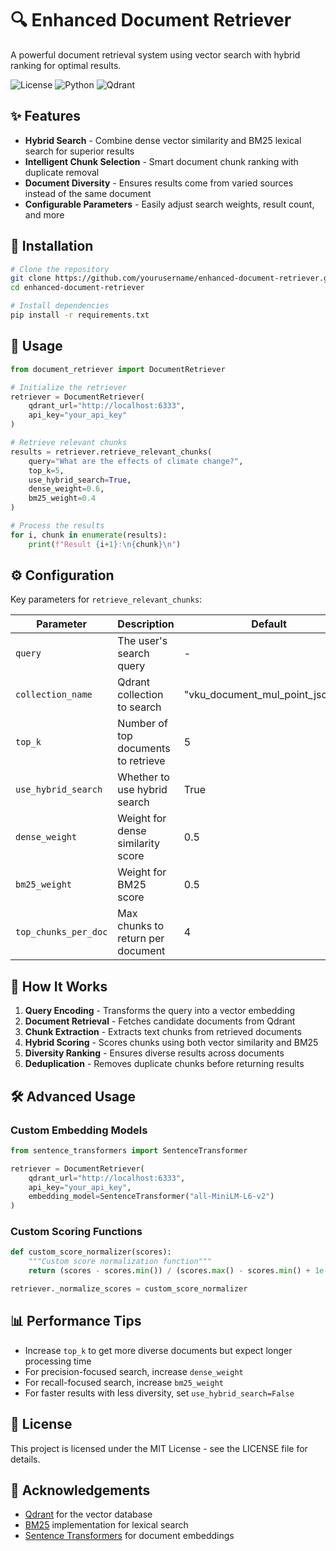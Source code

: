 # 🔍 Enhanced Document Retriever

A powerful document retrieval system using vector search with hybrid ranking for optimal results.

![License](https://img.shields.io/badge/license-MIT-blue.svg)
![Python](https://img.shields.io/badge/python-3.7%2B-brightgreen.svg)
![Qdrant](https://img.shields.io/badge/database-Qdrant-orange.svg)

## ✨ Features

- **Hybrid Search** - Combine dense vector similarity and BM25 lexical search for superior results
- **Intelligent Chunk Selection** - Smart document chunk ranking with duplicate removal
- **Document Diversity** - Ensures results come from varied sources instead of the same document
- **Configurable Parameters** - Easily adjust search weights, result count, and more

## 🚀 Installation

```bash
# Clone the repository
git clone https://github.com/yourusername/enhanced-document-retriever.git
cd enhanced-document-retriever

# Install dependencies
pip install -r requirements.txt
```

## 📖 Usage

```python
from document_retriever import DocumentRetriever

# Initialize the retriever
retriever = DocumentRetriever(
    qdrant_url="http://localhost:6333",
    api_key="your_api_key"
)

# Retrieve relevant chunks
results = retriever.retrieve_relevant_chunks(
    query="What are the effects of climate change?",
    top_k=5,
    use_hybrid_search=True,
    dense_weight=0.6,
    bm25_weight=0.4
)

# Process the results
for i, chunk in enumerate(results):
    print(f"Result {i+1}:\n{chunk}\n")
```

## ⚙️ Configuration

Key parameters for `retrieve_relevant_chunks`:

| Parameter | Description | Default |
|-----------|-------------|---------|
| `query` | The user's search query | - |
| `collection_name` | Qdrant collection to search | "vku_document_mul_point_json_v2" |
| `top_k` | Number of top documents to retrieve | 5 |
| `use_hybrid_search` | Whether to use hybrid search | True |
| `dense_weight` | Weight for dense similarity score | 0.5 |
| `bm25_weight` | Weight for BM25 score | 0.5 |
| `top_chunks_per_doc` | Max chunks to return per document | 4 |

## 🧪 How It Works

1. **Query Encoding** - Transforms the query into a vector embedding
2. **Document Retrieval** - Fetches candidate documents from Qdrant
3. **Chunk Extraction** - Extracts text chunks from retrieved documents
4. **Hybrid Scoring** - Scores chunks using both vector similarity and BM25
5. **Diversity Ranking** - Ensures diverse results across documents
6. **Deduplication** - Removes duplicate chunks before returning results

## 🛠️ Advanced Usage

### Custom Embedding Models

```python
from sentence_transformers import SentenceTransformer

retriever = DocumentRetriever(
    qdrant_url="http://localhost:6333",
    api_key="your_api_key",
    embedding_model=SentenceTransformer("all-MiniLM-L6-v2")
)
```

### Custom Scoring Functions

```python
def custom_score_normalizer(scores):
    """Custom score normalization function"""
    return (scores - scores.min()) / (scores.max() - scores.min() + 1e-8)

retriever._normalize_scores = custom_score_normalizer
```

## 📊 Performance Tips

- Increase `top_k` to get more diverse documents but expect longer processing time
- For precision-focused search, increase `dense_weight`
- For recall-focused search, increase `bm25_weight`
- For faster results with less diversity, set `use_hybrid_search=False`

## 📜 License

This project is licensed under the MIT License - see the LICENSE file for details.

## 🙏 Acknowledgements

- [Qdrant](https://qdrant.tech/) for the vector database
- [BM25](https://en.wikipedia.org/wiki/Okapi_BM25) implementation for lexical search
- [Sentence Transformers](https://www.sbert.net/) for document embeddings
